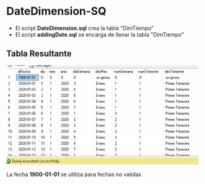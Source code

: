 # DateDimension-SQ

- El script **DateDimension.sql** crea la tabla "DimTiempo"
- El script **addingDate.sql** se encarga de llenar la tabla "DimTiempo"

## Tabla Resultante 
![img](/img/table.png)
  
  La fecha **1900-01-01** se utiliza para fechas no validas
